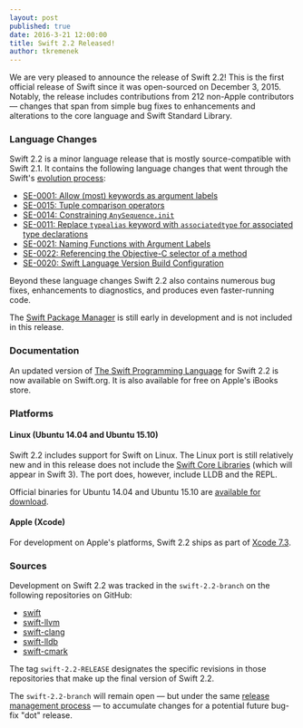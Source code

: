 ```yaml
---
layout: post
published: true
date: 2016-3-21 12:00:00
title: Swift 2.2 Released!
author: tkremenek
---
```


We are very pleased to announce the release of Swift 2.2!  This is the first official release of Swift since it was open-sourced on December 3, 2015.  Notably, the release includes contributions from 212 non-Apple contributors &mdash; changes that span from simple bug fixes to enhancements and alterations to the core language and Swift Standard Library.

### Language Changes

Swift 2.2 is a minor language release that is mostly source-compatible with Swift 2.1.  It contains the following language changes that went through the Swift's [evolution process](/contributing/#participating-in-the-swift-evolution-process):

* [SE-0001: Allow (most) keywords as argument labels](https://github.com/apple/swift-evolution/blob/master/proposals/0001-keywords-as-argument-labels.md)
* [SE-0015: Tuple comparison operators](https://github.com/apple/swift-evolution/blob/master/proposals/0015-tuple-comparison-operators.md)
* [SE-0014: Constraining `AnySequence.init`](https://github.com/apple/swift-evolution/blob/master/proposals/0014-constrained-AnySequence.md)
* [SE-0011: Replace `typealias` keyword with `associatedtype` for associated type declarations](https://github.com/apple/swift-evolution/blob/master/proposals/0011-replace-typealias-associated.md)
* [SE-0021: Naming Functions with Argument Labels](https://github.com/apple/swift-evolution/blob/master/proposals/0021-generalized-naming.md)
* [SE-0022: Referencing the Objective-C selector of a method](https://github.com/apple/swift-evolution/blob/master/proposals/0022-objc-selectors.md)
* [SE-0020: Swift Language Version Build Configuration](https://github.com/apple/swift-evolution/blob/master/proposals/0020-if-swift-version.md)

Beyond these language changes Swift 2.2 also contains numerous bug fixes, enhancements to diagnostics, and produces even faster-running code.

The [Swift Package Manager](/package-manager/) is still early in development and is not included in this release.

### Documentation

An updated version of [The Swift Programming Language](/documentation/#the-swift-programming-language) for Swift 2.2 is now available on Swift.org.  It is also available for free on Apple's iBooks store.

### Platforms

#### Linux (Ubuntu 14.04 and Ubuntu 15.10)

Swift 2.2 includes support for Swift on Linux.  The Linux port is still relatively new and in this release does not include the [Swift Core Libraries](/core-libraries/) (which will appear in Swift 3).  The port does, however, include LLDB and the REPL.

Official binaries for Ubuntu 14.04 and Ubuntu 15.10 are [available for download](/download/).

#### Apple (Xcode)

For development on Apple's platforms, Swift 2.2 ships as part of [Xcode 7.3](https://developer.apple.com/xcode/download/).

### Sources

Development on Swift 2.2 was tracked in the `swift-2.2-branch` on the following repositories on GitHub:

* [swift]
* [swift-llvm]
* [swift-clang]
* [swift-lldb]
* [swift-cmark]

The tag `swift-2.2-RELEASE` designates the specific revisions in those repositories that make up the final version of Swift 2.2.

The `swift-2.2-branch` will remain open &mdash; but under the same [release management process](/blog/swift-2-2-release-process/) &mdash; to accumulate changes for a potential future bug-fix "dot" release.

[swift]: https://github.com/apple/swift
[swift-llvm]: https://github.com/apple/swift-llvm
[swift-clang]: https://github.com/apple/swift-clang
[swift-lldb]: https://github.com/apple/swift-lldb
[swift-cmark]: https://github.com/apple/swift-cmark
